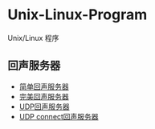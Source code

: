 # Unix-Linux-Program

Unix/Linux 程序

## 回声服务器

- [简单回声服务器](./echo_server/echo_simple/README.md)
- [完美回声服务器](./echo_server/echo_perfect/README.md)
- [UDP回声服务器](./echo_server/echo_udp/README.md)
- [UDP connect回声服务器](./echo_server/echo_udp_connect/README.md)
